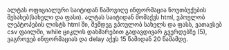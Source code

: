 ალტას ოფიციალური საიტიდან წამოვიღე ინფორმაცია ნოუთბუქების შესახებ(სახელი და ფასი). 
ალტას საიტიდან მომაქვს html, ვპოულობ ლეპტოპების ლისტს html ში, შემდეგ ვპოულობ სახელს და ფასს, ვათავსებ csv ფაილში, while ციკლის დახმარებით გადავდივარ გვერდებზე (5), ვაგროვებ ინფორმაციას და delay აქვს 15 წამიდან 20 წამამდე.
